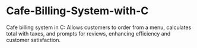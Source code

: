 # Cafe-Billing-System-with-C
Cafe billing system in C: Allows customers to order from a menu, calculates total with taxes, and prompts for reviews, enhancing efficiency and customer satisfaction.
